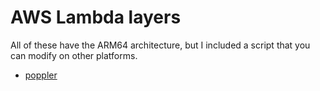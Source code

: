 # AWS Lambda layers

All of these have the ARM64 architecture, but I included a script that you can
modify on other platforms.

- [poppler](poppler/)
